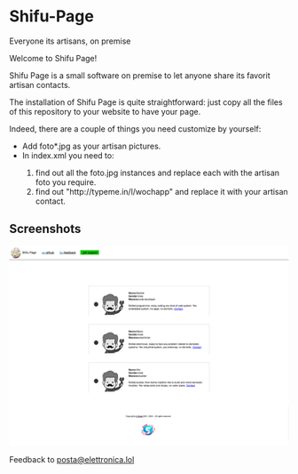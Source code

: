 # Shifu-Page
Everyone its artisans, on premise

Welcome to Shifu Page!

Shifu Page is a small software on premise to let anyone share its favorit artisan contacts.   

The installation of Shifu Page is quite straightforward: just copy all the files of this repository to your website to have your page.    

Indeed, there are a couple of things you need customize by yourself:   
<ul>
<li>Add foto*.jpg as your artisan pictures.</li>
<li>In index.xml you need to:</li>
<ol>   
<li>find out all the foto.jpg instances and replace each with the artisan foto you require.</li>
<li>find out "http://typeme.in/l/wochapp" and replace it with your artisan contact.</li>
<ol>   
</ul>    
  
## Screenshots
	   
 ![Shifu](/res/screenshot1.png)  

Feedback to <a href="posta@elettronica.lol">posta@elettronica.lol</a>
